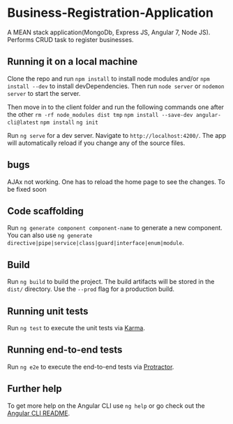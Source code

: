# Business-Registration-Application

A MEAN stack application(MongoDb, Express JS, Angular 7, Node JS). Performs CRUD task to register businesses.

## Running it on a local machine

Clone the repo and run `npm install` to install node modules and/or `npm install --dev` to install devDependencies. Then run `node server` or `nodemon server` to start the server.

Then move in to the client folder and run the following commands one after the other
`rm -rf node_modules dist tmp`
`npm install --save-dev angular-cli@latest`
`npm install`
`ng init`

Run `ng serve` for a dev server. Navigate to `http://localhost:4200/`. The app will automatically reload if you change any of the source files.

## bugs
AJAx not working. One has to reload the home page to see the changes. To be fixed soon

## Code scaffolding

Run `ng generate component component-name` to generate a new component. You can also use `ng generate directive|pipe|service|class|guard|interface|enum|module`.

## Build

Run `ng build` to build the project. The build artifacts will be stored in the `dist/` directory. Use the `--prod` flag for a production build.

## Running unit tests

Run `ng test` to execute the unit tests via [Karma](https://karma-runner.github.io).

## Running end-to-end tests

Run `ng e2e` to execute the end-to-end tests via [Protractor](http://www.protractortest.org/).

## Further help

To get more help on the Angular CLI use `ng help` or go check out the [Angular CLI README](https://github.com/angular/angular-cli/blob/master/README.md).
